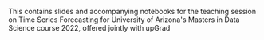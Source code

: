 This contains slides and accompanying notebooks for the teaching session on Time Series Forecasting for University of Arizona's Masters in Data Science course 2022, offered jointly with upGrad
